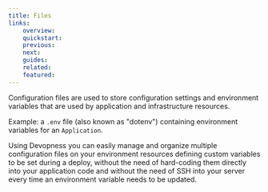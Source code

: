 ```yaml
---
title: Files
links:
    overview:
    quickstart:
    previous:
    next:
    guides:
    related:
    featured:
---
```


Configuration files are used to store configuration settings and environment variables that are used by application and infrastructure resources.

Example: a `.env` file (also known as "dotenv") containing environment variables for an `Application`.

Using Devopness you can easily manage and organize multiple configuration files on your environment resources defining custom variables to be set during a deploy, without the need of hard-coding them directly into your application code and without the need of SSH into your server every time an environment variable needs to be updated.
